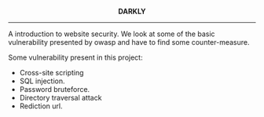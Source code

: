**<p align="center">DARKLY<p/>**
<hr/>
A introduction to website security.
We look at some of the basic vulnerability presented by owasp and have to find some counter-measure.

Some vulnerability present in this project: 
- Cross-site scripting
- SQL injection.
- Password bruteforce.
- Directory traversal attack
- Rediction url.
